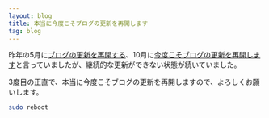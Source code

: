 ```yaml
---
layout: blog
title: 本当に今度こそブログの更新を再開します
tag: blog
---
```




昨年の5月に[ブログの更新を再開する](/2015/05/17/reboot-a-blog.html)、10月に[今度こそブログの更新を再開します](/2015/10/19/reboot-a-blog2.html)と言っていましたが、継続的な更新ができない状態が続いていました。

3度目の正直で、本当に今度こそブログの更新を再開しますので、よろしくお願いします。

~~~ sh
sudo reboot
~~~
